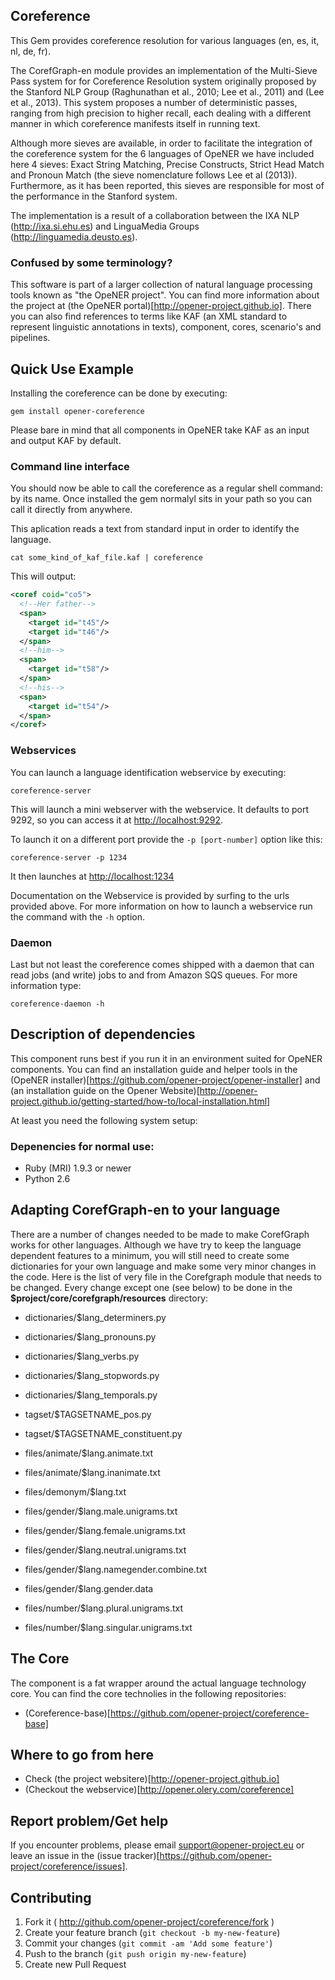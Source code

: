 Coreference
-----------

This Gem provides coreference resolution for various languages (en, es, it, nl, de, fr).

The CorefGraph-en module provides an implementation of the Multi-Sieve Pass system for for Coreference Resolution system originally proposed by the Stanford NLP Group (Raghunathan et al., 2010; Lee et al., 2011) and (Lee et al., 2013). This system proposes a number of deterministic passes, ranging from high precision to higher recall, each dealing with a different manner in which coreference manifests itself in running text.

Although more sieves are available, in order to facilitate the integration of the coreference system for the 6 languages of OpeNER we have included here 4 sieves: Exact String Matching, Precise Constructs, Strict Head Match and Pronoun Match (the sieve nomenclature follows Lee et al (2013)). Furthermore, as it has been reported, this sieves are responsible for most of the performance in the Stanford system.

The implementation is a result of a collaboration between the IXA NLP (http://ixa.si.ehu.es) and LinguaMedia Groups (http://linguamedia.deusto.es).

### Confused by some terminology?

This software is part of a larger collection of natural language processing
tools known as "the OpeNER project". You can find more information about the
project at (the OpeNER portal)[http://opener-project.github.io]. There you can
also find references to terms like KAF (an XML standard to represent linguistic
annotations in texts), component, cores, scenario's and pipelines.

Quick Use Example
-----------------

Installing the coreference can be done by executing:

    gem install opener-coreference

Please bare in mind that all components in OpeNER take KAF as an input and
output KAF by default.

### Command line interface

You should now be able to call the coreference as a regular shell
command: by its name. Once installed the gem normalyl sits in your path so you can call it directly from anywhere.

This aplication reads a text from standard input in order to identify the language.

    cat some_kind_of_kaf_file.kaf | coreference

This will output:

```xml
<coref coid="co5">
  <!--Her father-->
  <span>
    <target id="t45"/>
    <target id="t46"/>
  </span>
  <!--him-->
  <span>
    <target id="t58"/>
  </span>
  <!--his-->
  <span>
    <target id="t54"/>
  </span>
</coref>
```

### Webservices

You can launch a language identification webservice by executing:

    coreference-server

This will launch a mini webserver with the webservice. It defaults to port 9292,
so you can access it at <http://localhost:9292>.

To launch it on a different port provide the `-p [port-number]` option like
this:

    coreference-server -p 1234

It then launches at <http://localhost:1234>

Documentation on the Webservice is provided by surfing to the urls provided
above. For more information on how to launch a webservice run the command with
the ```-h``` option.


### Daemon

Last but not least the coreference comes shipped with a daemon that
can read jobs (and write) jobs to and from Amazon SQS queues. For more
information type:

    coreference-daemon -h


Description of dependencies
---------------------------

This component runs best if you run it in an environment suited for OpeNER
components. You can find an installation guide and helper tools in the (OpeNER
installer)[https://github.com/opener-project/opener-installer] and (an
installation guide on the Opener
Website)[http://opener-project.github.io/getting-started/how-to/local-installation.html]

At least you need the following system setup:

### Depenencies for normal use:

* Ruby (MRI) 1.9.3 or newer
* Python 2.6

Adapting CorefGraph-en to your language
---------------------------------------

There are a number of changes needed to be made to make CorefGraph works for
other languages. Although we have try to keep the language dependent features
to a minimum, you will still need to create some dictionaries for your own
language and make some very minor changes in the code. Here is the list of very
file in the Corefgraph module that needs to be changed.  Every change except
one (see below) to be done in the **$project/core/corefgraph/resources** directory:

* dictionaries/$lang\_determiners.py
* dictionaries/$lang\_pronouns.py
* dictionaries/$lang\_verbs.py
* dictionaries/$lang\_stopwords.py
* dictionaries/$lang\_temporals.py

* tagset/$TAGSETNAME\_pos.py
* tagset/$TAGSETNAME\_constituent.py

* files/animate/$lang.animate.txt
* files/animate/$lang.inanimate.txt

* files/demonym/$lang.txt

* files/gender/$lang.male.unigrams.txt
* files/gender/$lang.female.unigrams.txt
* files/gender/$lang.neutral.unigrams.txt
* files/gender/$lang.namegender.combine.txt
* files/gender/$lang.gender.data

* files/number/$lang.plural.unigrams.txt
* files/number/$lang.singular.unigrams.txt


The Core
--------

The component is a fat wrapper around the actual language technology core. You
can find the core technolies in the following repositories:

* (Coreference-base)[https://github.com/opener-project/coreference-base]

Where to go from here
---------------------

* Check (the project websitere)[http://opener-project.github.io]
* (Checkout the webservice)[http://opener.olery.com/coreference]

Report problem/Get help
-----------------------

If you encounter problems, please email support@opener-project.eu or leave an
issue in the (issue tracker)[https://github.com/opener-project/coreference/issues].


Contributing
------------

1. Fork it ( http://github.com/opener-project/coreference/fork )
2. Create your feature branch (`git checkout -b my-new-feature`)
3. Commit your changes (`git commit -am 'Add some feature'`)
4. Push to the branch (`git push origin my-new-feature`)
5. Create new Pull Request
